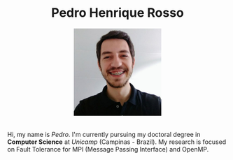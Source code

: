 <div align="center">
<h1> Pedro Henrique Rosso </h1>
<img src="/resources/perfil.jpg" alt="Me" width="200"/> 
</div>
<br>

Hi, my name is *Pedro*. I'm currently pursuing my doctoral degree in **Computer Science** at *Unicamp* (Campinas - Brazil). My research is focused on Fault Tolerance for MPI (Message Passing Interface) and OpenMP.